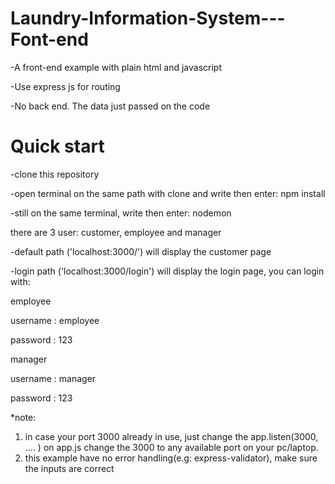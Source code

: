 # Laundry-Information-System---Font-end
-A front-end example with plain html and javascript

-Use express js for routing

-No back end. The data just passed on the code
# Quick start
-clone this repository

-open terminal on the same path with clone and write then enter: npm install

-still on the same terminal, write then enter: nodemon


there are 3 user: customer, employee and manager

-default path ('localhost:3000/') will display the customer page

-login path ('localhost:3000/login') will display the login page, you can login with:

employee

username : employee

password : 123

manager

username : manager

password : 123

*note:
1. in case your port 3000 already in use, just change the app.listen(3000, .... ) on app.js
change the 3000 to any available port on your pc/laptop.
2. this example have no error handling(e.g: express-validator), make sure the inputs are correct
